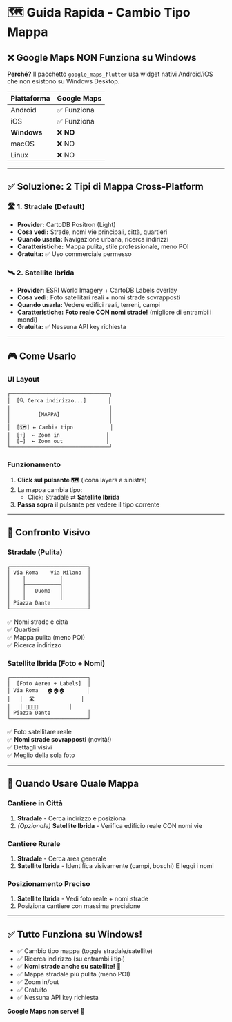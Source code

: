 # 🗺️ Guida Rapida - Cambio Tipo Mappa

## ❌ Google Maps NON Funziona su Windows

**Perché?** Il pacchetto `google_maps_flutter` usa widget nativi Android/iOS che non esistono su Windows Desktop.

| Piattaforma | Google Maps |
|-------------|-------------|
| Android     | ✅ Funziona |
| iOS         | ✅ Funziona |
| **Windows** | ❌ **NO**   |
| macOS       | ❌ NO       |
| Linux       | ❌ NO       |

---

## ✅ Soluzione: 2 Tipi di Mappa Cross-Platform

### 🛣️ 1. Stradale (Default)
- **Provider:** CartoDB Positron (Light)
- **Cosa vedi:** Strade, nomi vie principali, città, quartieri
- **Quando usarla:** Navigazione urbana, ricerca indirizzi
- **Caratteristiche:** Mappa pulita, stile professionale, meno POI
- **Gratuita:** ✅ Uso commerciale permesso

### 🛰️ 2. Satellite Ibrida
- **Provider:** ESRI World Imagery + CartoDB Labels overlay
- **Cosa vedi:** Foto satellitari reali + nomi strade sovrapposti
- **Quando usarla:** Vedere edifici reali, terreni, campi
- **Caratteristiche:** **Foto reale CON nomi strade!** (migliore di entrambi i mondi)
- **Gratuita:** ✅ Nessuna API key richiesta

---

## 🎮 Come Usarlo

### UI Layout
```
┌────────────────────────────────┐
│  [🔍 Cerca indirizzo...]       │
│                                │
│         [MAPPA]                │
│                                │
│  [🗺️] ← Cambia tipo            │
│  [+]  ← Zoom in               │
│  [−]  ← Zoom out              │
└────────────────────────────────┘
```

### Funzionamento
1. **Click sul pulsante 🗺️** (icona layers a sinistra)
2. La mappa cambia tipo:
   - Click: Stradale ⇄ **Satellite Ibrida**
3. **Passa sopra** il pulsante per vedere il tipo corrente

---

## 📸 Confronto Visivo

### Stradale (Pulita)
```
┌─────────────────────────┐
│ Via Roma    Via Milano  │
│    │           │        │
│    ├───────────┤        │
│    │   Duomo   │        │
│    │           │        │
│ Piazza Dante            │
└─────────────────────────┘
```
✅ Nomi strade e città  
✅ Quartieri  
✅ Mappa pulita (meno POI)  
✅ Ricerca indirizzo

### Satellite Ibrida (Foto + Nomi)
```
┌─────────────────────────┐
│  [Foto Aerea + Labels]  │
│ Via Roma   🏠🏠🏠       │
│   │  🛣️               │
│   │ 🌳🌳🌾🌾          │
│ Piazza Dante            │
└─────────────────────────┘
```
✅ Foto satellitare reale  
✅ **Nomi strade sovrapposti** (novità!)  
✅ Dettagli visivi  
✅ Meglio della sola foto

---

## 🎯 Quando Usare Quale Mappa

### Cantiere in Città
1. **Stradale** - Cerca indirizzo e posiziona
2. *(Opzionale)* **Satellite Ibrida** - Verifica edificio reale CON nomi vie

### Cantiere Rurale
1. **Stradale** - Cerca area generale
2. **Satellite Ibrida** - Identifica visivamente (campi, boschi) E leggi i nomi

### Posizionamento Preciso
1. **Satellite Ibrida** - Vedi foto reale + nomi strade
2. Posiziona cantiere con massima precisione

---

## ✅ Tutto Funziona su Windows!

- ✅ Cambio tipo mappa (toggle stradale/satellite)
- ✅ Ricerca indirizzo (su entrambi i tipi)
- ✅ **Nomi strade anche su satellite!** 🎉
- ✅ Mappa stradale più pulita (meno POI)
- ✅ Zoom in/out
- ✅ Gratuito
- ✅ Nessuna API key richiesta

**Google Maps non serve!** 🎉
